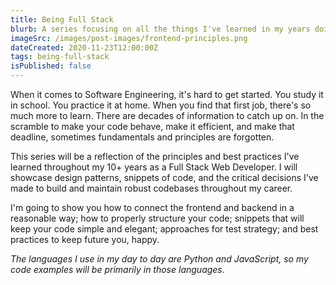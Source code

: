 ```yaml
---
title: Being Full Stack
blurb: A series focusing on all the things I've learned in my years doing full-stack web development.
imageSrc: /images/post-images/frontend-principles.png
dateCreated: 2020-11-23T12:00:00Z
tags: being-full-stack
isPublished: false
---
```


When it comes to Software Engineering, it's hard to get started. You study it in school. You practice it at home. When you find that first job, there's so much more to learn. There are decades of information to catch up on. In the scramble to make your code behave, make it efficient, and make that deadline, sometimes fundamentals and principles are forgotten.

This series will be a reflection of the principles and best practices I've learned throughout my 10+ years as a Full Stack Web Developer. I will showcase design patterns, snippets of code, and the critical decisions I've made to build and maintain robust codebases throughout my career.

I'm going to show you how to connect the frontend and backend in a reasonable way; how to properly structure your code; snippets that will keep your code simple and elegant; approaches for test strategy; and best practices to keep future you, happy.

*The languages I use in my day to day are Python and JavaScript, so my code examples will be primarily in those languages.*
